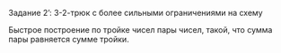 Задание 2’: 3-2-трюк с более сильными ограничениями на схему

Быстрое построение по тройке чисел пары чисел, такой, что сумма пары равняется сумме тройки.
